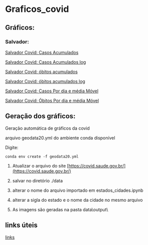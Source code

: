 # Graficos_covid 


## Gráficos:

### Salvador:

[Salvador Covid: Casos Acumulados](./bahia_acompanhamento/figs/Salvador_dia_casos_acumulados.html)

[Salvador Covid: Casos Acumulados log](./bahia_acompanhamento/figs/Salvador_dia_casos_acumulados_log.html)

[Salvador Covid: óbitos acumulados](./bahia_acompanhamento/figs/Salvador_dia_obitos_acumulados.html)

[Salvador Covid: óbitos acumulados log](./bahia_acompanhamento/figs/Salvador_dia_obitos_acumulados_log.html)

[Salvador Covid: Casos Por dia e média Móvel](./bahia_acompanhamento/figs/Salvador_dia_casos_Media_Movel.html)


[Salvador Covid: Óbitos Por dia e média Móvel](./bahia_acompanhamento/figs/Salvador_dia_obitos_Media_Movel.html)

## Geração dos gráficos:
Geração automática de gráficos da covid

arquivo geodata20.yml do ambiente conda disponível

Digite:

```
conda env create -f geodata20.yml

```

1. Atualizar o arquivo do site [https://covid.saude.gov.br/](https://covid.saude.gov.br/)

2. salvar no diretório ./data

3. alterar o nome do arquivo importado em estados_cidades.ipynb

4. alterar a sigla do estado e o nome da cidade no mesmo arquivo

5. As imagens são geradas na pasta data\output\

## links úteis

[links](./links.md)



